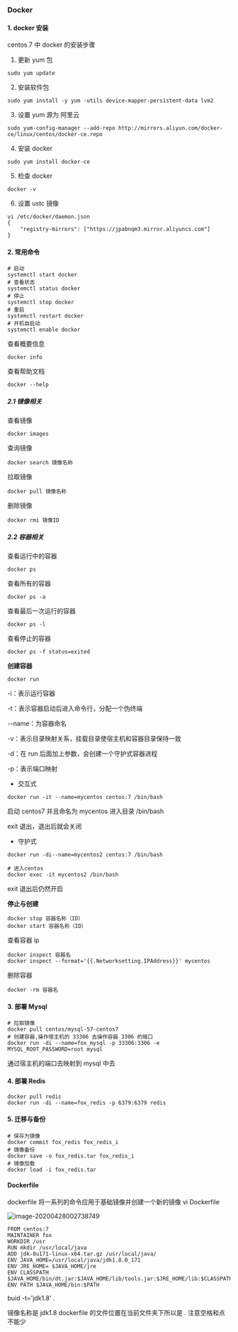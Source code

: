 ### Docker

#### 1. docker 安装
centos 7 中 docker 的安装步骤

1. 更新 yum 包
```
sudo yum update
```
2. 安装软件包
```
sudo yum install -y yum -utils device-mapper-persistent-data lvm2
```
3. 设置 yum 源为 阿里云
```
sudo yum-config-manager --add-repo http://mirrors.aliyun.com/docker-ce/linux/centos/docker-ce.repo
```
4. 安装 docker
```
sudo yum install docker-ce
```
5. 检查 docker
```
docker -v
```
6. 设置 ustc 镜像
```
vi /etc/docker/daemon.json
{
    "registry-mirrors": ["https://jpabnqm3.mirror.aliyuncs.com"]
}
```
#### 2. 常用命令 
```
# 启动
systemctl start docker
# 查看状态
systemctl status docker
# 停止
systemctl stop docker
# 重启
systemctl restart docker
# 开机自启动
systemctl enable docker
```

查看概要信息

```
docker info
```

查看帮助文档

```
docker --help
```

##### 2.1 镜像相关

查看镜像

```
docker images
```
查询镜像

```
docker search 镜像名称
```

拉取镜像

```
docker pull 镜像名称
```

删除镜像

```
docker rmi 镜像ID
```

##### 2.2 容器相关

查看运行中的容器

```
docker ps
```

查看所有的容器

```
docker ps -a
```

查看最后一次运行的容器

```
docker ps -l
```

查看停止的容器

```
docker ps -f status=exited
```

**创建容器**

```
docker run
```

-i：表示运行容器

-t：表示容器启动后进入命令行，分配一个伪终端

--name：为容器命名

-v：表示目录映射关系，挂载目录使宿主机和容器目录保持一致

-d：在 run 后面加上参数，会创建一个守护式容器进程

-p：表示端口映射



- 交互式

```
docker run -it --name=mycentos centos:7 /bin/bash
```

启动 centos7 并且命名为 mycentos 进入目录 /bin/bash

exit 退出，退出后就会关闭

- 守护式

```
docker run -di--name=mycentos2 centos:7 /bin/bash

# 进入centos
docker exec -it mycentos2 /bin/bash
```

exit 退出后仍然开启



**停止与创建**

```
docker stop 容器名称（ID）
docker start 容器名称（ID）
```

查看容器 ip

```
docker inspect 容器名
docker inspect --format='{{.Networksetting.IPAddress}}' mycentos
```

删除容器

```
docker -rm 容器名
```

#### 3. 部署 Mysql
```
# 拉取镜像
docker pull centos/mysql-57-centos7
# 创建容器,操作宿主机的 33306 去操作容器 3306 的端口
docker run -di --name=fox_mysql -p 33306:3306 -e MYSQL_ROOT_PASSWORD=root mysql
```

通过宿主机的端口去映射到 mysql 中去
#### 4. 部署 Redis 
```
docker pull redis
docker run -di --name=fox_redis -p 6379:6379 redis
```
#### 5. 迁移与备份 

```
# 保存为镜像
docker commit fox_redis fox_redis_i
# 镜像备份
docker save -o fox_redis.tar fox_redis_i
# 镜像加载
docker load -i fox_redis.tar
```

#### Dockerfile

dockerfile 将一系列的命令应用于基础镜像并创建一个新的镜像 vi Dockerfile

![image-20200428002738749](/Docker.assets/image-20200428002738749.png)
```
FROM centos:7
MAINTAINER fox
WORKDIR /usr
RUN mkdir /usr/local/java
ADD jdk-8u171-linux-x64.tar.gz /usr/local/java/
ENV JAVA_HOME=/usr/local/java/jdk1.8.0_171
ENV JRE_HOME= $JAVA_HOME/jre
ENV CLASSPATH $JAVA_HOME/bin/dt.jar:$JAVA_HOME/lib/tools.jar:$JRE_HOME/lib:$CLASSPATH
ENV PATH $JAVA_HOME/bin:$PATH
```

buid -t='jdk1.8' .

镜像名称是 jdk1.8 dockerfile 的文件位置在当前文件夹下所以是 . 注意空格和点不能少

